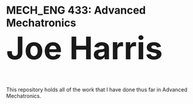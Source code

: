 # MECH_ENG 433: Advanced Mechatronics </br><span style="font-size:3em">Joe Harris</span>
</br></br>
This repository holds all of the work that I have done thus far in Advanced Mechatronics.
